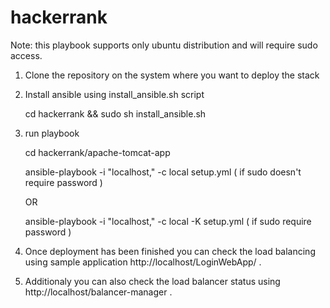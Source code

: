 # hackerrank

Note: this playbook supports only ubuntu distribution and will require sudo access. 

1. Clone the repository on the system where you want to deploy the stack

2. Install ansible using install_ansible.sh script
   
   cd hackerrank && sudo sh install_ansible.sh

3. run playbook
   
   cd hackerrank/apache-tomcat-app 
   
   ansible-playbook -i "localhost," -c local setup.yml     ( if sudo doesn't require password )
   
   OR
   
   ansible-playbook -i "localhost," -c local -K setup.yml  ( if sudo require password )

4. Once deployment has been finished you can check the load balancing using sample application http://localhost/LoginWebApp/ .

5. Additionaly you can also check the  load balancer status using http://localhost/balancer-manager .

